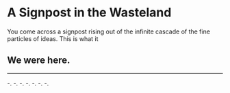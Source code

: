 # A Signpost in the Wasteland

You come across a signpost rising out of the infinite cascade of the fine particles of ideas. This is what it

## We were here.
-------

-.
-.
-.
-.
-.
-.
-.